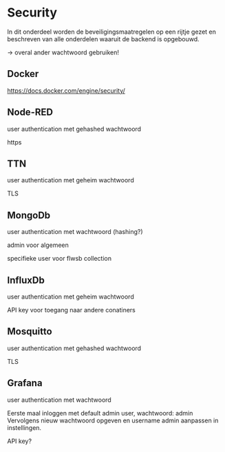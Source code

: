 # Security

 In dit onderdeel worden de beveiligingsmaatregelen op een rijtje gezet en beschreven van alle onderdelen waaruit de backend is opgebouwd.

 -> overal ander wachtwoord gebruiken!

## Docker

https://docs.docker.com/engine/security/

## Node-RED

user authentication met gehashed wachtwoord

https

## TTN

user authentication met geheim wachtwoord

TLS

## MongoDb

user authentication met wachtwoord (hashing?)

admin voor algemeen

specifieke user voor flwsb collection

## InfluxDb

user authentication met geheim wachtwoord

API key voor toegang naar andere conatiners

## Mosquitto

user authentication met gehashed wachtwoord

TLS

## Grafana

user authentication met wachtwoord

Eerste maal inloggen met default admin user, wachtwoord: admin
Vervolgens nieuw wachtwoord opgeven en username admin aanpassen in instellingen.

API key?
